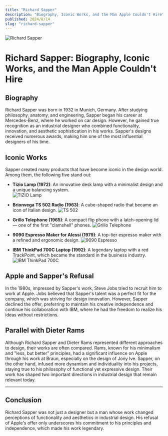 ```yaml
---
title: "Richard Sapper"
description: "Biography, Iconic Works, and the Man Apple Couldn't Hire"
published: 2024/8/14
slug: "richard-sapper"
---
```


![Richard Sapper](/articles/richard-sapper.jpg)

# Richard Sapper: Biography, Iconic Works, and the Man Apple Couldn't Hire

## Biography

Richard Sapper was born in 1932 in Munich, Germany. After studying philosophy, anatomy, and engineering, Sapper began his career at Mercedes-Benz, where he worked on car design. However, he gained true recognition as an industrial designer who combined functionality, innovation, and aesthetic sophistication in his works. Sapper's designs received numerous awards, making him one of the most influential designers of his time.

## Iconic Works

Sapper created many products that have become iconic in the design world. Among them, the following five stand out:

-   **Tizio Lamp (1972)**: An innovative desk lamp with a minimalist design and a unique balancing system.  
    ![TIZIO Lamp](/articles/tizio-lamp.jpeg)

-   **Brionvega TS 502 Radio (1963)**: A cube-shaped radio that became an icon of Italian design.
    ![TS 502](/articles/brionvega-ts-502.jpeg)

-   **Grillo Telephone (1965)**: A compact flip phone with a latch-opening lid — one of the first "clamshell" phones.
    ![Grillo Telephone](/articles/grillo-telephone-sapper-2.jpeg)

-   **9090 Espresso Maker for Alessi (1979)**: A top-tier espresso maker with a refined and ergonomic design.
    ![9090 Espresso](/articles/9090-Espresso-coffee-maker-sapper-1.jpeg)

-   **IBM ThinkPad 700C Laptop (1992)**: A legendary laptop with a red TrackPoint, which became the standard in the business industry.
    ![IBM ThinkPad 700C](/articles/Thinkpad-700c-1.jpeg)

## Apple and Sapper's Refusal

In the 1980s, impressed by Sapper's work, Steve Jobs tried to recruit him to work at Apple. Jobs believed that Sapper's talent was a perfect fit for the company, which was striving for design innovation. However, Sapper declined the offer, preferring to maintain his creative independence and continue his collaboration with IBM, where he had the freedom to realize his ideas without restrictions.

## Parallel with Dieter Rams

Although Richard Sapper and Dieter Rams represented different approaches to design, their works are often compared. Rams, known for his minimalism and "less, but better" principles, had a significant influence on Apple through his work at Braun, especially on the design of Jony Ive. Sapper, on the other hand, infused more dynamism and individuality into his projects, staying true to his philosophy of functional yet expressive design. Their work has shaped two important directions in industrial design that remain relevant today.

---

## Conclusion

Richard Sapper was not just a designer but a man whose work changed perceptions of functionality and aesthetics in industrial design. His refusal of Apple's offer only underscores his commitment to his principles and independence, which made his work legendary.
